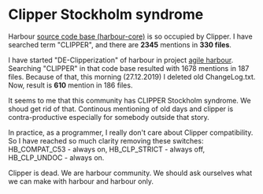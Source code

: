 Clipper Stockholm syndrome
=================================

Harbour [source code base (harbour-core)](https://github.com/hernad/harbour-core) is so occupied by Clipper. I have searched term "CLIPPER", and there are **2345** mentions in **330 files**.

I have started "DE-Clipperization" of harbour in project [agile harbour](https://github.com/hernad/harbour). 
Searching "CLIPPER" in that code base resulted with 1678 mentions in 187 files.
Because of that, this morning (27.12.2019) I deleted old ChangeLog.txt. Now, result is **610** mention in 186 files. 

It seems to me that this community has CLIPPER Stockholm syndrome. We shoud get rid of that. 
Continous mentioning of old days and clipper is contra-productive especially for somebody outside that story.

In practice, as a programmer, I really don't care about Clipper compatibility. So I have reached  so much clarity removing these switches:
HB_COMPAT_C53 - always on, HB_CLP_STRICT - always off, HB_CLP_UNDOC - always on.

Clipper is dead. We are harbour community. We should ask ourselves what we can make with harbour and harbour only.

